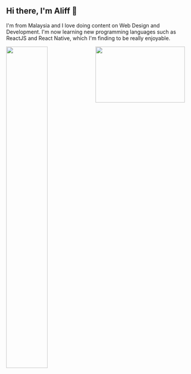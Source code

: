 ## Hi there, I'm Aliff 👋

I'm from Malaysia and I love doing content on Web Design and Development. I'm now learning new programming languages such as ReactJS and React Native, which I'm finding to be really enjoyable.


<img align="left" width="47%" src="https://github-readme-stats.vercel.app/api?username=aliffazfar&count_private=true&show_icons=true&theme=dark" />
<img align="left"  height="150px" width="240px" src="https://github-readme-stats.vercel.app/api/top-langs/?username=aliffazfar&langs_count=8&layout=compact&theme=dark" />



